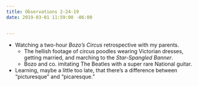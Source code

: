 ```yaml
---
title: Observations 2-24-19
date: 2019-03-01 11:59:00 -06:00


---
```


- Watching a two-hour *Bozo’s Circus* retrospective with my parents.
	- The hellish footage of circus poodles wearing Victorian dresses, getting married, and marching to the *Star-Spangled Banner*.
	- Bozo and co. imitating The Beatles with a super rare National guitar.
- Learning, maybe a little too late, that there’s a difference between “picturesque” and “picaresque.”